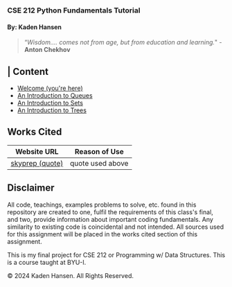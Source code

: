 ### **CSE 212 Python Fundamentals Tutorial**

#### By: Kaden Hansen


> “*Wisdom…. comes not from age, but from education and learning.*" - **Anton Chekhov**

| Content
-----------
+ [Welcome (you're here)](0-welcome.md)
+ [An Introduction to Queues](queue_module/1-queue.md)
+ [An Introduction to Sets](set_module/2-set.md)
+ [An Introduction to Trees](tree_module/3-tree.md)


## Works Cited
Website URL | Reason of Use
-------- | --------
[skyprep (quote)](https://skyprep.com/2013/07/29/15-inspiration-learning-and-training-quotes/) | quote used above

## Disclaimer 
All code, teachings, examples problems to solve, etc. found in this repository are created to one, fulfil the requirements of this class's final, and two, provide information about important coding fundamentals. Any similarity to existing code is coincidental and not intended. All sources used for this assignment will be placed in the works cited section of this assignment.

This is my final project for CSE 212 or Programming w/ Data Structures. This is a course taught at BYU-I.

© 2024 Kaden Hansen. All Rights Reserved.